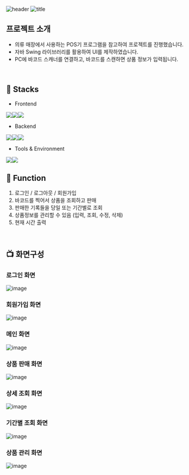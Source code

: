 ![header](https://capsule-render.vercel.app/api?type=waving&color=timeGradient&text=JSP를%20활용한%20개발자%20커뮤니티&fontSize=35&fontAlignY=40&&height=250)
![title](https://github.com/Sorae1118/FinalPjt_JSP/assets/115053276/90590478-bde0-410d-bf85-cb4dfd226842)

## 프로젝트 소개
* 의류 매장에서 사용하는 POS기 프로그램을 참고하여 프로젝트를 진행했습니다.
* 자바 Swing 라이브러리를 활용하여 UI를 제작하였습니다.
* PC에 바코드 스캐너를 연결하고, 바코드를 스캔하면 상품 정보가 입력됩니다.
<br>

## 🔨 Stacks
- Frontend
<div style="display:flex; flex-direction:row;">
    <img src="https://img.shields.io/badge/html5-E34F26?style=for-the-badge&logo=html5&logoColor=white">
    <img src="https://img.shields.io/badge/css-1572B6?style=for-the-badge&logo=css3&logoColor=white">
    <img src="https://img.shields.io/badge/javascript-F7DF1E?style=for-the-badge&logo=javascript&logoColor=black">
</div>

- Backend
<div style="display:flex; flex-direction:row;">
    <img src="https://img.shields.io/badge/java-007396?style=for-the-badge&logo=java&logoColor=white">
    <img src="https://img.shields.io/badge/mariaDB-003545?style=for-the-badge&logo=mariaDB&logoColor=white">
    <img src="https://img.shields.io/badge/apache tomcat-F8DC75?style=for-the-badge&logo=apachetomcat&logoColor=white">
</div>

- Tools & Environment
<div style="display:flex; flex-direction:row;">
    <img src="https://img.shields.io/badge/eclipse-2C2255?style=for-the-badge&logo=eclipseide&logoColor=white">
    <img src="https://img.shields.io/badge/visualstudiocode-007ACC?style=for-the-badge&logo=visualstudiocode&logoColor=white">
</div>



## 📀 Function
1. 로그인 / 로그아웃 / 회원가입
2. 바코드를 찍어서 상품을 조회하고 판매
3. 판매한 기록들을 당일 또는 기간별로 조회
4. 상품정보를 관리할 수 있음 (입력, 조회, 수정, 삭제)
5. 현재 시간 출력
<br>

## 📺 화면구성
### 로그인 화면
![image](https://github.com/Sorae1118/Java-Clothes-Pos/assets/115053276/88ce3c06-4b4b-4ed0-8af7-729f7274eefd)
<br>

### 회원가입 화면
![image](https://github.com/Sorae1118/Java-Clothes-Pos/assets/115053276/1f1af8c4-feee-462a-b3e1-22801b500036)
<br>

### 메인 화면
![image](https://github.com/Sorae1118/Java-Clothes-Pos/assets/115053276/aae5259d-d6a9-43f9-949c-f0d03be0ee20)
<br>

### 상품 판매 화면
![image](https://github.com/Sorae1118/Java-Clothes-Pos/assets/115053276/129232a5-d2b2-4d06-be38-4b42e64a47b6)
<br>

### 상세 조회 화면
![image](https://github.com/Sorae1118/Java-Clothes-Pos/assets/115053276/29835cd5-1069-40cd-b26e-b226f092e76b)
<br>

### 기간별 조회 화면
![image](https://github.com/Sorae1118/Java-Clothes-Pos/assets/115053276/c9864f4f-1aee-4c6b-b53e-1d6a09460fbc)
<br>

### 상품 관리 화면
![image](https://github.com/Sorae1118/Java-Clothes-Pos/assets/115053276/36a855d2-f1dc-4f88-8fae-4319efa445a3)
<br>


